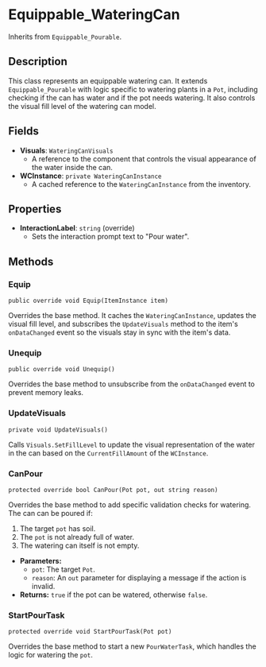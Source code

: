 # Equippable_WateringCan

Inherits from `Equippable_Pourable`.

## Description

This class represents an equippable watering can. It extends `Equippable_Pourable` with logic specific to watering plants in a `Pot`, including checking if the can has water and if the pot needs watering. It also controls the visual fill level of the watering can model.

## Fields

-   **Visuals**: `WateringCanVisuals`
    -   A reference to the component that controls the visual appearance of the water inside the can.
-   **WCInstance**: `private WateringCanInstance`
    -   A cached reference to the `WateringCanInstance` from the inventory.

## Properties

-   **InteractionLabel**: `string` (override)
    -   Sets the interaction prompt text to "Pour water".

## Methods

### Equip
`public override void Equip(ItemInstance item)`

Overrides the base method. It caches the `WateringCanInstance`, updates the visual fill level, and subscribes the `UpdateVisuals` method to the item's `onDataChanged` event so the visuals stay in sync with the item's data.

### Unequip
`public override void Unequip()`

Overrides the base method to unsubscribe from the `onDataChanged` event to prevent memory leaks.

### UpdateVisuals
`private void UpdateVisuals()`

Calls `Visuals.SetFillLevel` to update the visual representation of the water in the can based on the `CurrentFillAmount` of the `WCInstance`.

### CanPour
`protected override bool CanPour(Pot pot, out string reason)`

Overrides the base method to add specific validation checks for watering. The can can be poured if:
1.  The target `pot` has soil.
2.  The `pot` is not already full of water.
3.  The watering can itself is not empty.

-   **Parameters:**
    -   `pot`: The target `Pot`.
    -   `reason`: An `out` parameter for displaying a message if the action is invalid.
-   **Returns:** `true` if the pot can be watered, otherwise `false`.

### StartPourTask
`protected override void StartPourTask(Pot pot)`

Overrides the base method to start a new `PourWaterTask`, which handles the logic for watering the `pot`.
